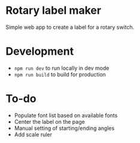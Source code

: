 # Rotary label maker

Simple web app to create a label for a rotary switch.

# Development

* `npm run dev` to run locally in dev mode
* `npm run build` to build for production

# To-do

* Populate font list based on available fonts
* Center the label on the page
* Manual setting of starting/ending angles
* Add scale ruler
